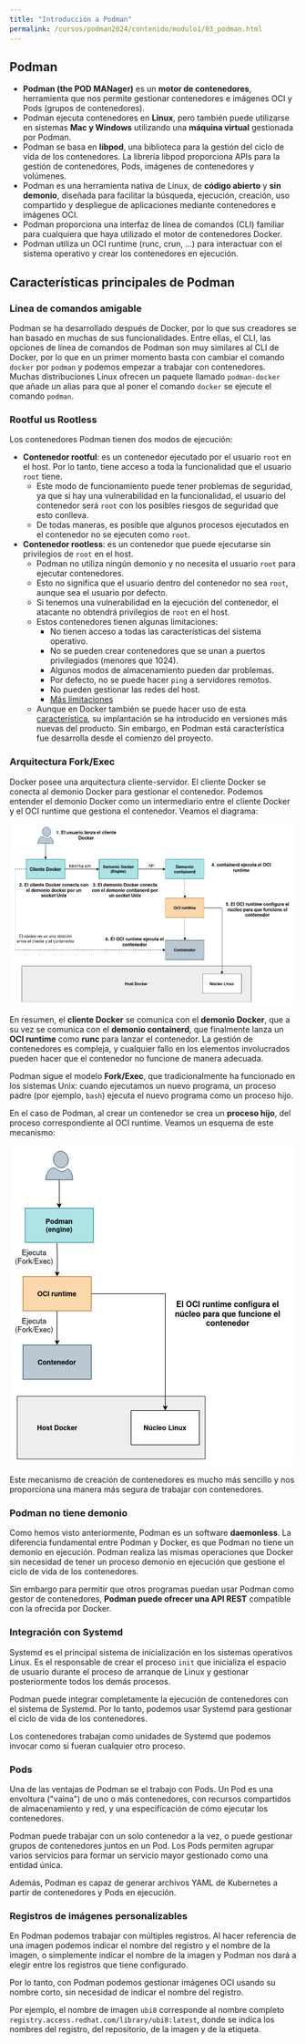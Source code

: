 ```yaml
---
title: "Introducción a Podman"
permalink: /cursos/podman2024/contenido/modulo1/03_podman.html
---
```


## Podman

* **Podman (the POD MANager)** es un **motor de contenedores**, herramienta que nos permite gestionar contenedores e imágenes OCI y Pods (grupos de contenedores). 
* Podman ejecuta contenedores en **Linux**, pero también puede utilizarse en sistemas **Mac y Windows** utilizando una **máquina virtual** gestionada por Podman. 
* Podman se basa en **libpod**, una biblioteca para la gestión del ciclo de vida de los contenedores. La librería libpod proporciona APIs para la gestión de contenedores, Pods, imágenes de contenedores y volúmenes.
* Podman es una herramienta nativa de Linux, de **código abierto** y **sin demonio**, diseñada para facilitar la búsqueda, ejecución, creación, uso compartido y despliegue de aplicaciones mediante contenedores e imágenes OCI.
* Podman proporciona una interfaz de línea de comandos (CLI) familiar para cualquiera que haya utilizado el motor de contenedores Docker. 
* Podman utiliza un OCI runtime (runc, crun, ...) para interactuar con el sistema operativo y crear los contenedores en ejecución. 


## Características principales de Podman

### Línea de comandos amigable

Podman se ha desarrollado después de Docker, por lo que sus creadores se han basado en muchas de sus funcionalidades. Entre ellas, el CLI, las opciones de línea de comandos de Podman son muy similares al CLI de Docker, por lo que en un primer momento basta con cambiar el comando `docker` por `podman` y podemos empezar a trabajar con contenedores. Muchas distribuciones Linux ofrecen un paquete llamado `podman-docker` que añade un alias para que al poner el comando `docker` se ejecute el comando `podman`.

### Rootful us Rootless

Los contenedores Podman tienen dos modos de ejecución:

* **Contenedor rootful**: es un contenedor ejecutado por el usuario `root` en el host. Por lo tanto, tiene acceso a toda la funcionalidad que el usuario `root` tiene. 
    * Este modo de funcionamiento puede tener problemas de seguridad, ya que si hay una vulnerabilidad en la funcionalidad, el usuario del contenedor será `root` con los posibles riesgos de seguridad que esto conlleva.
    * De todas maneras, es posible que algunos procesos ejecutados en el contenedor no se ejecuten como `root`. 
* **Contenedor rootless**: es un contenedor que puede ejecutarse sin privilegios de `root` en el host. 
    * Podman no utiliza ningún demonio y no necesita el usuario `root` para ejecutar contenedores.
    * Esto no significa que el usuario dentro del contenedor no sea `root`, aunque sea el usuario por defecto.
    * Si tenemos una vulnerabilidad en la ejecución del contenedor, el atacante no obtendrá privilegios de `root` en el host.
    * Estos contenedores tienen algunas limitaciones:
        * No tienen acceso a todas las características del sistema operativo.
        * No se pueden crear contenedores que se unan a puertos privilegiados (menores que 1024).
        * Algunos modos de almacenamiento pueden dar problemas.
        * Por defecto, no se puede hacer `ping` a servidores remotos.
        * No pueden gestionar las redes del host.
        * [Más limitaciones](https://github.com/containers/podman/blob/master/rootless.md)
    * Aunque en Docker también se puede hacer uso de esta [característica](https://docs.docker.com/engine/security/rootless/), su implantación se ha introducido en versiones más nuevas del producto. Sin embargo, en Podman está característica fue desarrolla desde el comienzo del proyecto.

### Arquitectura Fork/Exec

Docker posee una arquitectura cliente-servidor. El cliente Docker se conecta al demonio Docker para gestionar el contenedor. Podemos entender el demonio Docker como un intermediario entre el cliente Docker y el OCI runtime que gestiona el contenedor. Veamos el diagrama:

![docker](img/docker.png)

En resumen, el **cliente Docker** se comunica con el **demonio Docker**, que a su vez se comunica con el **demonio containerd**, que finalmente lanza un **OCI runtime** como **runc** para lanzar el contenedor. La gestión de contenedores es compleja, y cualquier fallo en los elementos involucrados pueden hacer que el contenedor no funcione de manera adecuada.

Podman sigue el modelo **Fork/Exec**, que tradicionalmente ha funcionado en los sistemas Unix: cuando ejecutamos un nuevo programa, un proceso padre (por ejemplo, `bash`) ejecuta el nuevo programa como un proceso hijo.

En el caso de Podman, al crear un contenedor se crea un **proceso hijo**, del proceso correspondiente al OCI runtime. Veamos un esquema de este mecanismo:

![podman](img/podman.png)

Este mecanismo de creación de contenedores es mucho más sencillo y nos proporciona una manera más segura de trabajar con contenedores.

### Podman no tiene demonio

Como hemos visto anteriormente, Podman es un software **daemonless**. La diferencia fundamental entre Podman y Docker, es que Podman no tiene un demonio en ejecución. Podman realiza las mismas operaciones que Docker sin necesidad de tener un proceso demonio en ejecución que gestione el ciclo de vida de los contenedores.

Sin embargo para permitir que otros programas puedan usar Podman como gestor de contenedores, **Podman puede ofrecer una API REST** compatible con la ofrecida por Docker. 

### Integración con Systemd

Systemd es el principal sistema de inicialización en los sistemas operativos Linux. Es el responsable de crear el proceso `init` que inicializa el espacio de usuario durante el proceso de arranque de Linux y gestionar posteriormente todos los demás procesos.

Podman puede integrar completamente la ejecución de contenedores con el sistema de Systemd. Por lo tanto, podemos usar Systemd para gestionar el ciclo de vida de los contenedores.

Los contenedores trabajan como unidades de Systemd que podemos invocar como si fueran cualquier otro proceso.

### Pods

Una de las ventajas de Podman se el trabajo con Pods. Un Pod es una envoltura ("vaina") de uno o más contenedores, con recursos compartidos de almacenamiento y red, y una especificación de cómo ejecutar los contenedores.

Podman puede trabajar con un solo contenedor a la vez, o puede gestionar grupos de contenedores juntos en un Pod. Los Pods permiten agrupar varios servicios para formar un servicio mayor gestionado como una entidad única. 

Además, Podman es capaz de generar archivos YAML de Kubernetes a partir de contenedores y Pods en ejecución.

### Registros de imágenes personalizables

En Podman podemos trabajar con múltiples registros. Al hacer referencia de una imagen podemos indicar el nombre del registro y el nombre de la imagen, o simplemente indicar el nombre de la imagen y Podman nos dará a elegir entre los registros que tiene configurado.

Por lo tanto, con Podman podemos gestionar imágenes OCI usando su nombre corto, sin necesidad de indicar el nombre del registro. 

Por ejemplo, el nombre de imagen `ubi8` corresponde al nombre completo `registry.access.redhat.com/library/ubi8:latest`, donde se indica los nombres del registro, del repositorio, de la imagen y de la etiqueta.



